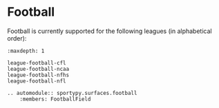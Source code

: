 # Football

Football is currently supported for the following leagues (in alphabetical order):

```{toctree}
:maxdepth: 1

league-football-cfl
league-football-ncaa
league-football-nfhs
league-football-nfl
```

```{eval-rst}
.. automodule:: sportypy.surfaces.football
    :members: FootballField
```
